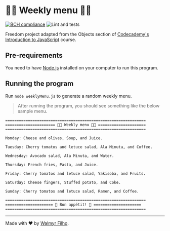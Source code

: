 # 👩‍🍳 Weekly menu 👨‍🍳

[![BCH compliance](https://bettercodehub.com/edge/badge/wlsf82/meal-maker?branch=master)](https://bettercodehub.com/) ![Lint and tests](https://github.com/wlsf82/meal-maker/workflows/Lint%20and%20tests/badge.svg)

Freedom project adapted from the Objects section of [Codecademy's Introduction to JavaScript](https://www.codecademy.com/learn/introduction-to-javascript) course.

## Pre-requirements

You need to have [Node.js](https://nodejs.org/en/) installed on your computer to run this program.

## Running the program

Run `node weeklyMenu.js` to generate a random weekly menu.

> After running the program, you should see something like the below sample menu.

```
==============================================================
====================== 🧑‍🍳 Weekly menu 👩‍🍳 =====================
==============================================================

Monday: Cheese and olives, Soup, and Juice.

Tuesday: Cherry tomatos and letuce salad, Ala Minuta, and Coffee.

Wednesday: Avocado salad, Ala Minuta, and Water.

Thursday: French fries, Pasta, and Juice.

Friday: Cherry tomatos and letuce salad, Yakisoba, and Fruits.

Saturday: Cheese fingers, Stuffed potato, and Coke.

Sunday: Cherry tomatos and letuce salad, Ramen, and Coffee.

==============================================================
===================== 🥐 Bon appétit! 🥪 =====================
==============================================================
```

___
Made with ❤️ by [Walmyr Filho](https://walmyrfilho.com).

